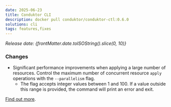 ```yaml
---
date: 2025-06-23
title: Conduktor CLI
description: docker pull conduktor/conduktor-ctl:0.6.0
solutions: cli
tags: features,fixes
---
```


*Release date: {frontMatter.date.toISOString().slice(0, 10)}*

### Changes

- Significant performance improvements when applying a large number of resources. Control the maximum number of concurrent resource `apply` operations with the `--parallelism` flag.
  - The flag accepts integer values between 1 and 100. If a value outside this range is provided, the command will print an error and exit.

[Find out more](https://github.com/conduktor/ctl/releases/tag/v0.6.0).

